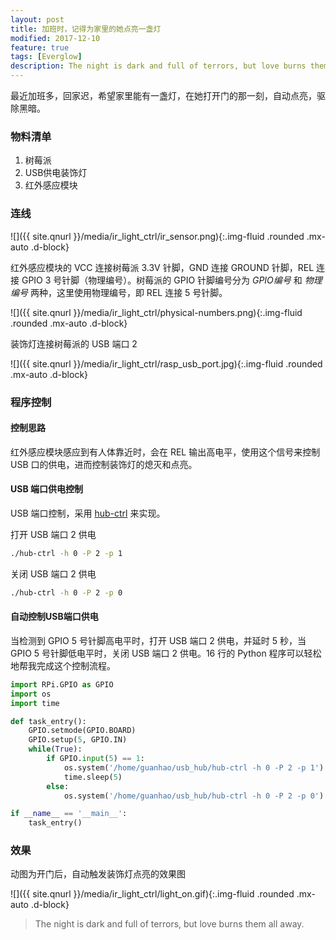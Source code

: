 ```yaml
---
layout: post
title: 加班时，记得为家里的她点亮一盏灯
modified: 2017-12-10
feature: true
tags: [Everglow]
description: The night is dark and full of terrors, but love burns them all away.
---
```


最近加班多，回家迟，希望家里能有一盏灯，在她打开门的那一刻，自动点亮，驱除黑暗。

### 物料清单

1. 树莓派
2. USB供电装饰灯
3. 红外感应模块

### 连线

![]({{ site.qnurl }}/media/ir_light_ctrl/ir_sensor.png){:.img-fluid .rounded .mx-auto .d-block}

红外感应模块的 VCC 连接树莓派 3.3V 针脚，GND 连接 GROUND 针脚，REL 连接 GPIO 3 号针脚（物理编号）。树莓派的 GPIO 针脚编号分为 _GPIO编号_ 和 _物理编号_ 两种，这里使用物理编号，即 REL 连接 5 号针脚。

![]({{ site.qnurl }}/media/ir_light_ctrl/physical-numbers.png){:.img-fluid .rounded .mx-auto .d-block}

装饰灯连接树莓派的 USB 端口 2

![]({{ site.qnurl }}/media/ir_light_ctrl/rasp_usb_port.jpg){:.img-fluid .rounded .mx-auto .d-block}

### 程序控制

#### 控制思路

红外感应模块感应到有人体靠近时，会在 REL 输出高电平，使用这个信号来控制 USB 口的供电，进而控制装饰灯的熄灭和点亮。

#### USB 端口供电控制

USB 端口控制，采用 [hub-ctrl](https://github.com/codazoda/hub-ctrl.c) 来实现。

打开 USB 端口 2 供电

```bash
./hub-ctrl -h 0 -P 2 -p 1
```

关闭 USB 端口 2 供电

```bash
./hub-ctrl -h 0 -P 2 -p 0
```

#### 自动控制USB端口供电

当检测到 GPIO 5 号针脚高电平时，打开 USB 端口 2 供电，并延时 5 秒，当 GPIO 5 号针脚低电平时，关闭 USB 端口 2 供电。16 行的 Python 程序可以轻松地帮我完成这个控制流程。

```python
import RPi.GPIO as GPIO
import os
import time

def task_entry():
    GPIO.setmode(GPIO.BOARD)
    GPIO.setup(5, GPIO.IN)
    while(True):
        if GPIO.input(5) == 1:
            os.system('/home/guanhao/usb_hub/hub-ctrl -h 0 -P 2 -p 1')
            time.sleep(5)
        else:
            os.system('/home/guanhao/usb_hub/hub-ctrl -h 0 -P 2 -p 0')

if __name__ == '__main__':
    task_entry()
```

### 效果

动图为开门后，自动触发装饰灯点亮的效果图

![]({{ site.qnurl }}/media/ir_light_ctrl/light_on.gif){:.img-fluid .rounded .mx-auto .d-block}

> The night is dark and full of terrors, but love burns them all away.

